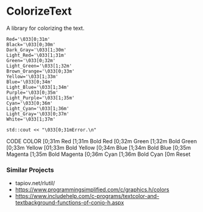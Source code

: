 # ColorizeText

A library for colorizing the text.

```
Red='\033[0;31m' 
Black='\033[0;30m'     
Dark_Gray='\033[1;30m'    
Light_Red='\033[1;31m'
Green='\033[0;32m'     
Light_Green='\033[1;32m'
Brown_Orange='\033[0;33m'     
Yellow='\033[1;33m'
Blue='\033[0;34m'     
Light_Blue='\033[1;34m'
Purple='\033[0;35m'     
Light_Purple='\033[1;35m'
Cyan='\033[0;36m'     
Light_Cyan='\033[1;36m'
Light_Gray='\033[0;37m'     
White='\033[1;37m'
```

```
std::cout << "\033[0;31mError.\n"
```

CODE	COLOR
[0;31m	Red
[1;31m	Bold Red
[0;32m	Green
[1;32m	Bold Green
[0;33m	Yellow
[01;33m	Bold Yellow
[0;34m	Blue
[1;34m	Bold Blue
[0;35m	Magenta
[1;35m	Bold Magenta
[0;36m	Cyan
[1;36m	Bold Cyan
[0m	Reset


### Similar Projects

- tapiov.net/rlutil/
- https://www.programmingsimplified.com/c/graphics.h/colors
- https://www.includehelp.com/c-programs/textcolor-and-textbackground-functions-of-conio-h.aspx

